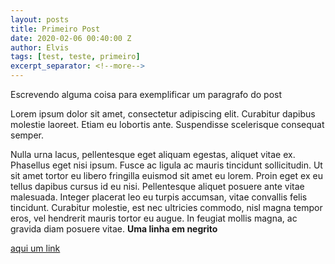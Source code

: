 ```yaml
---
layout: posts
title: Primeiro Post
date: 2020-02-06 00:40:00 Z
author: Elvis
tags: [test, teste, primeiro]
excerpt_separator: <!--more-->
---
```


Escrevendo alguma coisa para exemplificar um paragrafo do post

Lorem ipsum dolor sit amet, consectetur adipiscing elit. Curabitur dapibus molestie laoreet. Etiam eu lobortis ante. Suspendisse scelerisque consequat semper. 
<!--more-->
Nulla urna lacus, pellentesque eget aliquam egestas, aliquet vitae ex. Phasellus eget nisi ipsum. Fusce ac ligula ac mauris tincidunt sollicitudin. Ut sit amet tortor eu libero fringilla euismod sit amet eu lorem. Proin eget ex eu tellus dapibus cursus id eu nisi. Pellentesque aliquet posuere ante vitae malesuada. Integer placerat leo eu turpis accumsan, vitae convallis felis tincidunt. Curabitur molestie, est nec ultricies commodo, nisl magna tempor eros, vel hendrerit mauris tortor eu augue. In feugiat mollis magna, ac gravida diam posuere vitae.
**Uma linha em negrito**


[aqui um link](http://google.com.br)
